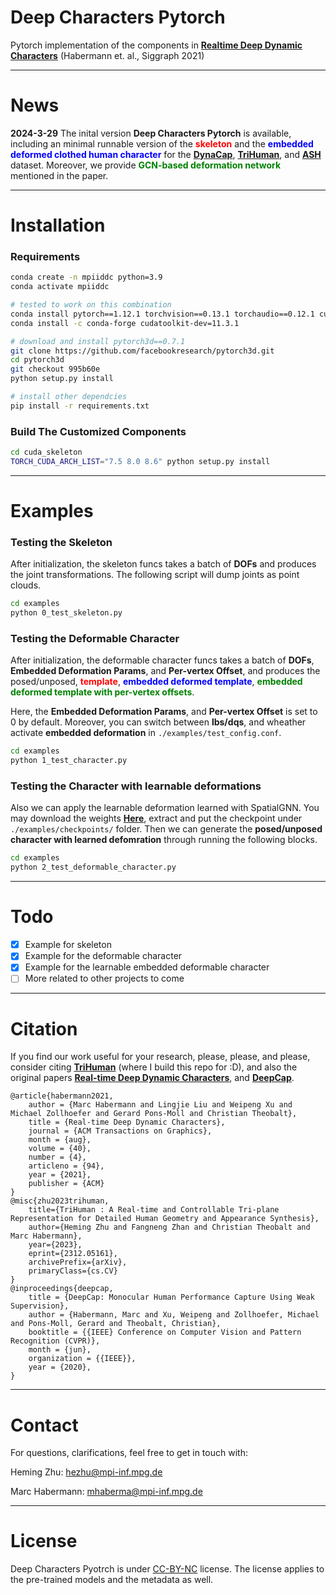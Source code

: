 # Deep Characters Pytorch 
Pytorch implementation of the components in <a href="https://people.mpi-inf.mpg.de/~mhaberma/projects/2021-ddc/"><strong>Realtime Deep Dynamic Characters</strong></a> (Habermann et. al., Siggraph 2021)

---

# News
**2024-3-29** The inital version **Deep Characters Pytorch** is available, including an minimal runnable version of the <strong><font color=red>skeleton</font></strong> and the <strong><font color=blue>embedded deformed clothed human character</font></strong> for the <a href="https://people.mpi-inf.mpg.de/~mhaberma/projects/2021-ddc/"><strong>DynaCap</strong></a>, <a href="https://people.mpi-inf.mpg.de/~mhaberma/projects/2021-ddc/"><strong>TriHuman</strong></a>, and <a href="https://people.mpi-inf.mpg.de/~mhaberma/projects/2021-ddc/"><strong>ASH</strong></a> dataset. Moreover, we provide <strong><font color=green>GCN-based deformation network</font></strong> mentioned in the paper.

---
# Installation

### Requirements

```bash
conda create -n mpiiddc python=3.9
conda activate mpiiddc

# tested to work on this combination
conda install pytorch==1.12.1 torchvision==0.13.1 torchaudio==0.12.1 cudatoolkit=11.3 -c pytorch
conda install -c conda-forge cudatoolkit-dev=11.3.1

# download and install pytorch3d==0.7.1
git clone https://github.com/facebookresearch/pytorch3d.git
cd pytorch3d
git checkout 995b60e
python setup.py install

# install other dependcies
pip install -r requirements.txt
```

### Build The Customized Components
```bash
cd cuda_skeleton
TORCH_CUDA_ARCH_LIST="7.5 8.0 8.6" python setup.py install
```

---

# Examples
### Testing the Skeleton
After initialization, the skeleton funcs takes a batch of **DOFs** and produces the joint transformations. The following script will dump joints as point clouds.

```bash
cd examples
python 0_test_skeleton.py
```
### Testing the Deformable Character
After initialization, the deformable character funcs takes a batch of **DOFs**, **Embedded Deformation Params**, and **Per-vertex Offset**,  and produces the posed/unposed, <strong><font color=red>template</font></strong>, <strong><font color=blue>embedded deformed template</font></strong>, <strong><font color=green>embedded deformed template with per-vertex offsets</font></strong>.

Here, the **Embedded Deformation Params**, and **Per-vertex Offset** is set to 0 by default.
Moreover, you can switch between **lbs/dqs**, and wheather activate **embedded deformation** in ``./examples/test_config.conf``. 

```bash
cd examples
python 1_test_character.py
```

### Testing the Character with learnable deformations
Also we can apply the learnable deformation learned with SpatialGNN. You may download the weights  <a href=""><strong>Here</strong></a>, extract and put the checkpoint under ```./examples/checkpoints/``` folder. 
Then we can generate the **posed/unposed character with learned defomration** through running the following blocks. 

```bash
cd examples
python 2_test_deformable_character.py
```

---

# Todo

- [x] Example for skeleton
- [x] Example for the deformable character
- [x] Example for the learnable embedded deformable character
- [ ] More related to other projects to come

---

# Citation

If you find our work useful for your research, please, please, and please, consider citing <a href="https://vcai.mpi-inf.mpg.de/projects/trihuman/"><strong>TriHuman</strong></a> (where I build this repo for :D), and also the original papers <a href="https://people.mpi-inf.mpg.de/~mhaberma/projects/2021-ddc/"><strong>Real-time Deep Dynamic Characters</strong></a>, and <a href="https://people.mpi-inf.mpg.de/~mhaberma/projects/2021-ddc/"><strong>DeepCap</strong></a>.

```
@article{habermann2021,
    author = {Marc Habermann and Lingjie Liu and Weipeng Xu and Michael Zollhoefer and Gerard Pons-Moll and Christian Theobalt},
    title = {Real-time Deep Dynamic Characters},
    journal = {ACM Transactions on Graphics}, 
    month = {aug},
    volume = {40},
    number = {4}, 
    articleno = {94},
    year = {2021}, 
    publisher = {ACM}
}
@misc{zhu2023trihuman,
    title={TriHuman : A Real-time and Controllable Tri-plane Representation for Detailed Human Geometry and Appearance Synthesis}, 
    author={Heming Zhu and Fangneng Zhan and Christian Theobalt and Marc Habermann},
    year={2023},
    eprint={2312.05161},
    archivePrefix={arXiv},
    primaryClass={cs.CV}
}
@inproceedings{deepcap,
    title = {DeepCap: Monocular Human Performance Capture Using Weak Supervision},
    author = {Habermann, Marc and Xu, Weipeng and Zollhoefer, Michael and Pons-Moll, Gerard and Theobalt, Christian},
    booktitle = {{IEEE} Conference on Computer Vision and Pattern Recognition (CVPR)},
    month = {jun},
    organization = {{IEEE}},
    year = {2020},
}

```

---

# Contact
For questions, clarifications, feel free to get in touch with:

Heming Zhu: hezhu@mpi-inf.mpg.de

Marc Habermann: mhaberma@mpi-inf.mpg.de

---
# License
Deep Characters Pyotrch is under [CC-BY-NC](https://creativecommons.org/licenses/by-nc/4.0/) license. The license applies to the pre-trained models and the metadata as well.
